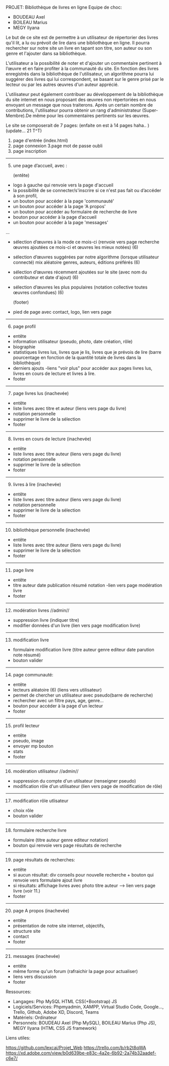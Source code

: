 PROJET: Bibliothèque de livres en ligne
Equipe de choc:
 - BOUDEAU Axel
 - BOILEAU Marius 
 - MEGY Ilyana

  

Le but de ce site est de permettre à un utilisateur de répertorier des livres qu'il lit, a lu ou prévoit de lire dans une bibliothèque en ligne.
Il pourra rechercher sur notre site un livre en tapant son titre, son auteur ou son genre et l'ajouter dans sa bibliothèque.

L'utilisateur a la possibilité de noter et d'ajouter un commentaire pertinent à l’œuvre et en faire profiter à la communauté du site.
En fonction des livres enregistrés dans la bibliothèque de l'utilisateur, un algorithme pourra lui suggérer des livres qui lui correspondent, se basant sur le genre prisé par le lecteur ou par les autres œuvres d'un auteur apprécié. 

L'utilisateur peut également contribuer au développement de la bibliothèque du site internet en nous proposant des œuvres non répertoriées en nous envoyant un message que nous traiterons. Après un certain nombre de contributions, l'utilisateur pourra obtenir un rang d'administrateur (Super-Membre).De même pour les commentaires pertinents sur les œuvres.

  
Le site se composerait de 7 pages: 
(enfaite on est à 14 pages haha.. )
(update... 21 T^T)


 1. page d'entrée (index.html)
 2. page connexion 
 3.page mot de passe oubli
 4. page inscription

***********************************************

 5. une page d’accueil, avec :
 
    (entête)
 - logo à gauche qui renvoie vers la page d'accueil
 - la possibilité de se connecter/s'inscrire si ce n'est pas fait ou d’accéder à son profil,
 - un bouton pour accéder à la page 'communauté'
 - un bouton pour accéder à la page 'A propos' 
 - un bouton pour accéder au formulaire de recherche de livre
 - bouton pour accéder à la page d’accueil
 - un bouton pour accéder à la page 'messages' 
 
 ...

 - sélection d’œuvres à la mode ce mois-ci (renvoie vers page recherche œuvres ajoutées ce mois-ci et œuvres les mieux notées) (6) 
 - sélection d’œuvres suggérées par notre algorithme (lorsque utilisateur connecté) mix aléatoire genres, auteurs, éditions préférés (6)
 - sélection d’œuvres récemment ajoutées sur le site (avec nom du
   contributeur et date d'ajout) (6)
 - sélection d’œuvres les plus populaires (notation collective toutes œuvres confondues) (6)

    (footer)
 - pied de page avec contact, logo, lien vers page

***********************************************
6. page profil

- entête
- information utilisateur (pseudo, photo, date création, rôle)
- biographie
- statistiques livres lus, livres que je lis, livres que je prévois de lire 
(barre pourcentage en fonction de la quantité totale de livres dans la bibliothèque)
- derniers ajouts
-liens "voir plus" pour accéder aux pages livres lus, livres en cours de lecture et livres à lire.
- footer

***********************************************
7. page livres lus (inachevée)

- entête
- liste livres avec titre et auteur (liens vers page du livre)
- notation personnelle
- supprimer le livre de la sélection
- footer

***********************************************
8. livres en cours de lecture (inachevée)

 - entête
- liste livres avec titre auteur (liens vers page du livre)
- notation personnelle
- supprimer le livre de la sélection
- footer

***********************************************

9. livres à lire (inachevée)

- entête
- liste livres avec titre auteur (liens vers page du livre)
- notation personnelle
- supprimer le livre de la sélection
- footer

***********************************************

10. bibliothèque personnelle (inachevée)

- entête
- liste livres avec titre auteur (liens vers page du livre)
- supprimer le livre de la sélection
- footer

***********************************************

11. page livre

- entête
- titre auteur date publication résumé notation
-lien vers page modération livre
- footer

***********************************************

12. modération livres //admin//

- suppression livre (indiquer titre)
- modifier données d'un livre (lien vers page modification livre)

***********************************************

13. modification livre

- formulaire modification livre (titre auteur genre editeur date parution note résumé)
- bouton valider

***********************************************

14. page communauté:

- entête
- lecteurs aléatoire (6) (liens vers utilisateur)
- permet de chercher un utilisateur avec pseudo(barre de recherche)
- rechercher avec un filtre pays, age, genre...
- bouton pour accéder à la page d'un lecteur
- footer

***********************************************

15. profil lecteur

- entête
- pseudo, image 
- envoyer mp bouton
- stats
- footer
  
***********************************************
16. modération utilisateur //admin//

- suppression du compte d'un utilsateur (renseigner pseudo)
- modification rôle d'un utilisateur (lien vers page de modification de rôle)

***********************************************

17. modification rôle utlisateur

- choix rôle
- bouton valider

***********************************************

18. formulaire recherche livre

- formulaire (titre auteur genre editeur notation)
- bouton qui renvoie vers page résultats de recherche

***********************************************

19. page résultats de recherches:
 
- entête
- si aucun résultat: div conseils pour nouvelle recherche + bouton qui renvoie vers formulaire ajout livre
- si résultats: affichage livres avec photo titre auteur --> lien vers page livre (voir 11.)
- footer 

***********************************************

20. page A propos (inachevée)

- entête
- présentation de notre site internet, objectifs, 
- structure site
- contact
- footer

***********************************************

21. messages (inachevée)

- entête
- même forme qu'un forum (rafraichir la page pour actualiser)
- liens vers discussion
- footer



Ressources:

- Langages: Php MySQL HTML CSS(+Bootstrap) JS
- Logiciels/Services: Phpmyadmin, XAMPP, Virtual Studio Code, Google..., Trello, Github, Adobe XD, Discord, Teams
- Matériels: Ordinateur
- Personnels: BOUDEAU Axel (Php MySQL), BOILEAU Marius (Php JS), MEGY Ilyana (HTML CSS JS framework)

Liens utiles:

https://github.com/lexcai/Projet_Web
https://trello.com/b/rb2t8qWA
https://xd.adobe.com/view/b0d639be-e83c-4a2e-6b92-2a74b32aadef-c6e7/